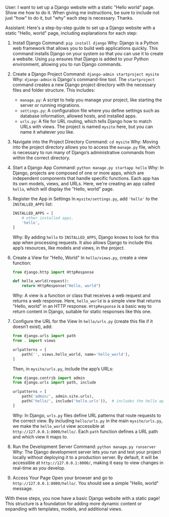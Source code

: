 
User: I want to set up a Django website with a static "Hello world" page. Show me how to do it. When giving me instructions, be sure to include not just "how" to do it, but "why" each step is necessary. Thanks.

Assistant: Here's a step-by-step guide to set up a Django website with a static "Hello, world" page, including explanations for each step:

1. Install Django
   Command: `pip install django`
   Why: Django is a Python web framework that allows you to build web applications quickly. This command installs Django on your system so that you can use it to create a website. Using `pip` ensures that Django is added to your Python environment, allowing you to run Django commands.

2. Create a Django Project
   Command: `django-admin startproject mysite`
   Why: `django-admin` is Django's command-line tool. The `startproject` command creates a new Django project directory with the necessary files and folder structure. This includes:
   - `manage.py`: A script to help you manage your project, like starting the server or running migrations.
   - `settings.py`: A configuration file where you define settings such as database information, allowed hosts, and installed apps.
   - `urls.py`: A file for URL routing, which tells Django how to match URLs with views.
   The project is named `mysite` here, but you can name it whatever you like.

3. Navigate into the Project Directory
   Command: `cd mysite`
   Why: Moving into the project directory allows you to access the `manage.py` file, which is necessary to run many of Django’s administrative commands from within the correct directory.

4. Start a Django App
   Command: `python manage.py startapp hello`
   Why: In Django, projects are composed of one or more apps, which are independent components that handle specific functions. Each app has its own models, views, and URLs. Here, we're creating an app called `hello`, which will display the "Hello, world" page.

5. Register the App in Settings
   In `mysite/settings.py`, add `'hello'` to the `INSTALLED_APPS` list:
   ```python
   INSTALLED_APPS = [
       # other installed apps,
       'hello',
   ]
   ```
   Why: By adding `hello` to `INSTALLED_APPS`, Django knows to look for this app when processing requests. It also allows Django to include this app’s resources, like models and views, in the project.

6. Create a View for "Hello, World"
   In `hello/views.py`, create a view function:
   ```python
   from django.http import HttpResponse

   def hello_world(request):
       return HttpResponse("Hello, world")
   ```
   Why: A view is a function or class that receives a web request and returns a web response. Here, `hello_world` is a simple view that returns "Hello, world" in an HTTP response. `HttpResponse` is a basic way to return content in Django, suitable for static responses like this one.

7. Configure the URL for the View
   In `hello/urls.py` (create this file if it doesn’t exist), add:
   ```python
   from django.urls import path
   from . import views

   urlpatterns = [
       path('', views.hello_world, name='hello_world'),
   ]
   ```
   Then, in `mysite/urls.py`, include the app’s URLs:
   ```python
   from django.contrib import admin
   from django.urls import path, include

   urlpatterns = [
       path('admin/', admin.site.urls),
       path('hello/', include('hello.urls')),  # includes the hello app's URLs
   ]
   ```
   Why: In Django, `urls.py` files define URL patterns that route requests to the correct view. By including `hello/urls.py` in the main `mysite/urls.py`, we make the `hello_world` view accessible at `http://127.0.0.1:8000/hello/`. Each `path` function defines a URL path and which view it maps to.

8. Run the Development Server
   Command: `python manage.py runserver`
   Why: The Django development server lets you run and test your project locally without deploying it to a production server. By default, it will be accessible at `http://127.0.0.1:8000/`, making it easy to view changes in real-time as you develop.

9. Access Your Page
   Open your browser and go to `http://127.0.0.1:8000/hello/`.
   You should see a simple "Hello, world" message.

With these steps, you now have a basic Django website with a static page! This structure is a foundation for adding more dynamic content or expanding with templates, models, and additional views.
